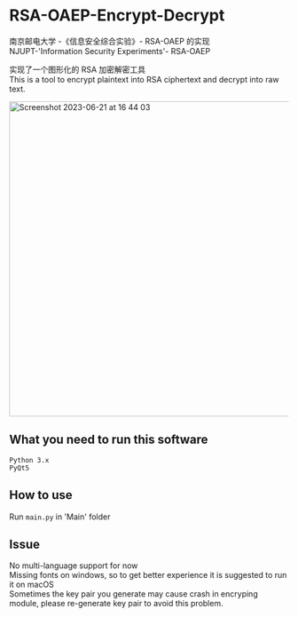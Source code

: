 # RSA-OAEP-Encrypt-Decrypt
南京邮电大学 -《信息安全综合实验》- RSA-OAEP 的实现<br>
NJUPT-'Information Security Experiments'- RSA-OAEP<br>

实现了一个图形化的 RSA 加密解密工具<br>
This is a tool to encrypt plaintext into RSA ciphertext and decrypt into raw text.

<img width="568" alt="Screenshot 2023-06-21 at 16 44 03" src="https://github.com/oasisisis/RSA-OAEP-Encrypt-Decrypt/assets/62041306/9327a159-7948-455e-aba8-16e1ba4496aa">



## What you need to run this software
`Python 3.x`<br>
`PyQt5`


## How to use
Run `main.py` in 'Main' folder


## Issue
No multi-language support for now<br>
Missing fonts on windows, so to get better experience it is suggested to run it on macOS<br>
Sometimes the key pair you generate may cause crash in encryping module, please re-generate key pair to avoid this problem.

